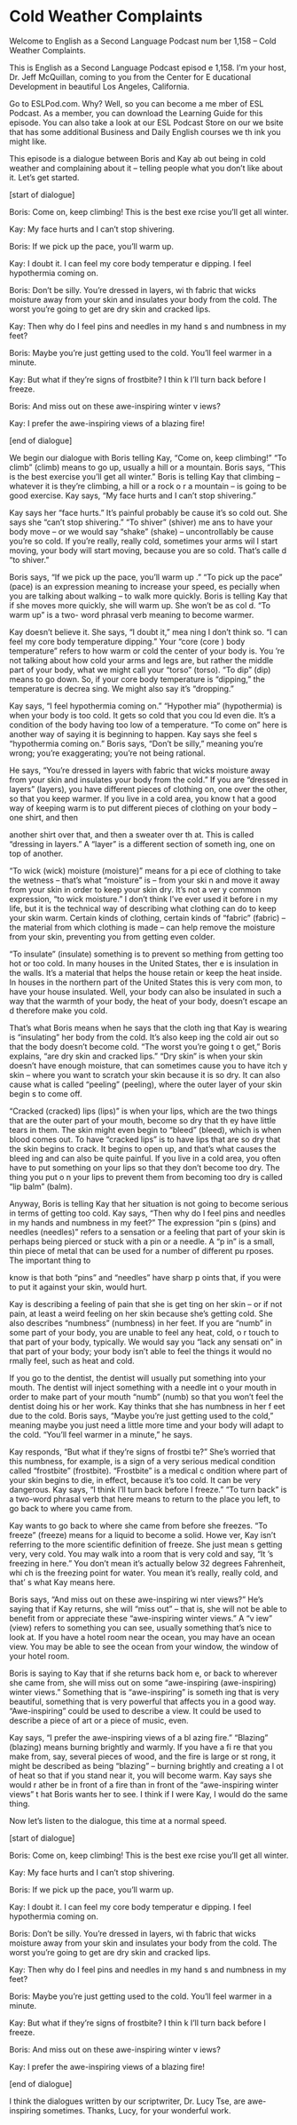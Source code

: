 # Cold Weather Complaints

Welcome to English as a Second Language Podcast num ber 1,158 – Cold Weather Complaints.

This is English as a Second Language Podcast episod e 1,158. I’m your host, Dr. Jeff McQuillan, coming to you from the Center for E ducational Development in beautiful Los Angeles, California.

Go to ESLPod.com. Why? Well, so you can become a me mber of ESL Podcast. As a member, you can download the Learning Guide for this episode. You can also take a look at our ESL Podcast Store on our we bsite that has some additional Business and Daily English courses we th ink you might like.

This episode is a dialogue between Boris and Kay ab out being in cold weather and complaining about it – telling people what you don’t like about it. Let’s get started.

[start of dialogue]

Boris: Come on, keep climbing! This is the best exe rcise you’ll get all winter.

Kay: My face hurts and I can’t stop shivering.

Boris: If we pick up the pace, you’ll warm up.

Kay: I doubt it. I can feel my core body temperatur e dipping. I feel hypothermia coming on.

Boris: Don’t be silly. You’re dressed in layers, wi th fabric that wicks moisture away from your skin and insulates your body from the cold. The worst you’re going to get are dry skin and cracked lips.

Kay: Then why do I feel pins and needles in my hand s and numbness in my feet?

Boris: Maybe you’re just getting used to the cold. You’ll feel warmer in a minute.

Kay: But what if they’re signs of frostbite? I thin k I’ll turn back before I freeze.

Boris: And miss out on these awe-inspiring winter v iews?

Kay: I prefer the awe-inspiring views of a blazing fire!

 [end of dialogue]

We begin our dialogue with Boris telling Kay, “Come  on, keep climbing!” “To climb” (climb) means to go up, usually a hill or a mountain. Boris says, “This is the best exercise you’ll get all winter.” Boris is telling Kay that climbing – whatever it is they’re climbing, a hill or a rock o r a mountain – is going to be good exercise. Kay says, “My face hurts and I can’t stop  shivering.”

Kay says her “face hurts.” It’s painful probably be cause it’s so cold out. She says she “can’t stop shivering.” “To shiver” (shiver) me ans to have your body move – or we would say “shake” (shake) – uncontrollably be cause you’re so cold. If you’re really, really cold, sometimes your arms wil l start moving, your body will start moving, because you are so cold. That’s calle d “to shiver.”

Boris says, “If we pick up the pace, you’ll warm up .” “To pick up the pace” (pace) is an expression meaning to increase your speed, es pecially when you are talking about walking – to walk more quickly. Boris  is telling Kay that if she moves more quickly, she will warm up. She won’t be as col d. “To warm up” is a two- word phrasal verb meaning to become warmer.

Kay doesn’t believe it. She says, “I doubt it,” mea ning I don’t think so. “I can feel my core body temperature dipping.” Your “core (core ) body temperature” refers to how warm or cold the center of your body is. You ’re not talking about how cold your arms and legs are, but rather the middle part of your body, what we might call your “torso” (torso). “To dip” (dip) means to go down. So, if your core body temperature is “dipping,” the temperature is decrea sing. We might also say it’s “dropping.”

Kay says, “I feel hypothermia coming on.” “Hypother mia” (hypothermia) is when your body is too cold. It gets so cold that you cou ld even die. It’s a condition of the body having too low of a temperature. “To come on” here is another way of saying it is beginning to happen. Kay says she feel s “hypothermia coming on.” Boris says, “Don’t be silly,” meaning you’re wrong;  you’re exaggerating; you’re not being rational.

He says, “You’re dressed in layers with fabric that  wicks moisture away from your skin and insulates your body from the cold.” If you  are “dressed in layers” (layers), you have different pieces of clothing on,  one over the other, so that you keep warmer. If you live in a cold area, you know t hat a good way of keeping warm is to put different pieces of clothing on your  body – one shirt, and then

another shirt over that, and then a sweater over th at. This is called “dressing in layers.” A “layer” is a different section of someth ing, one on top of another.

“To wick (wick) moisture (moisture)” means for a pi ece of clothing to take the wetness – that’s what “moisture” is – from your ski n and move it away from your skin in order to keep your skin dry. It’s not a ver y common expression, “to wick moisture.” I don’t think I’ve ever used it before i n my life, but it is the technical way of describing what clothing can do to keep your  skin warm. Certain kinds of clothing, certain kinds of “fabric” (fabric) – the material from which clothing is made – can help remove the moisture from your skin,  preventing you from getting even colder.

“To insulate” (insulate) something is to prevent so mething from getting too hot or too cold. In many houses in the United States, ther e is insulation in the walls. It’s a material that helps the house retain or keep the heat inside. In houses in the northern part of the United States this is very com mon, to have your house insulated. Well, your body can also be insulated in  such a way that the warmth of your body, the heat of your body, doesn’t escape an d therefore make you cold.

That’s what Boris means when he says that the cloth ing that Kay is wearing is “insulating” her body from the cold. It’s also keep ing the cold air out so that the body doesn’t become cold. “The worst you’re going t o get,” Boris explains, “are dry skin and cracked lips.” “Dry skin” is when your  skin doesn’t have enough moisture, that can sometimes cause you to have itch y skin – where you want to scratch your skin because it is so dry. It can also  cause what is called “peeling” (peeling), where the outer layer of your skin begin s to come off.

“Cracked (cracked) lips (lips)” is when your lips, which are the two things that are the outer part of your mouth, become so dry that th ey have little tears in them. The skin might even begin to “bleed” (bleed), which  is when blood comes out. To have “cracked lips” is to have lips that are so dry  that the skin begins to crack. It begins to open up, and that’s what causes the bleed ing and can also be quite painful. If you live in a cold area, you often have  to put something on your lips so that they don’t become too dry. The thing you put o n your lips to prevent them from becoming too dry is called “lip balm” (balm).

Anyway, Boris is telling Kay that her situation is not going to become serious in terms of getting too cold. Kay says, “Then why do I  feel pins and needles in my hands and numbness in my feet?” The expression “pin s (pins) and needles (needles)” refers to a sensation or a feeling that part of your skin is perhaps being pierced or stuck with a pin or a needle. A “p in” is a small, thin piece of metal that can be used for a number of different pu rposes. The important thing to

know is that both “pins” and “needles” have sharp p oints that, if you were to put it against your skin, would hurt.

Kay is describing a feeling of pain that she is get ting on her skin – or if not pain, at least a weird feeling on her skin because she’s getting cold. She also describes “numbness” (numbness) in her feet. If you  are “numb” in some part of your body, you are unable to feel any heat, cold, o r touch to that part of your body, typically. We would say you “lack any sensati on” in that part of your body; your body isn’t able to feel the things it would no rmally feel, such as heat and cold.

If you go to the dentist, the dentist will usually put something into your mouth. The dentist will inject something with a needle int o your mouth in order to make part of your mouth “numb” (numb) so that you won’t feel the dentist doing his or her work. Kay thinks that she has numbness in her f eet due to the cold. Boris says, “Maybe you’re just getting used to the cold,”  meaning maybe you just need a little more time and your body will adapt to the cold. “You’ll feel warmer in a minute,” he says.

Kay responds, “But what if they’re signs of frostbi te?” She’s worried that this numbness, for example, is a sign of a very serious medical condition called “frostbite” (frostbite). “Frostbite” is a medical c ondition where part of your skin begins to die, in effect, because it’s too cold. It  can be very dangerous. Kay says, “I think I’ll turn back before I freeze.” “To turn back” is a two-word phrasal verb that here means to return to the place you left, to  go back to where you came from.

Kay wants to go back to where she came from before she freezes. “To freeze” (freeze) means for a liquid to become a solid. Howe ver, Kay isn’t referring to the more scientific definition of freeze. She just mean s getting very, very cold. You may walk into a room that is very cold and say, “It ’s freezing in here.” You don’t mean it’s actually below 32 degrees Fahrenheit, whi ch is the freezing point for water. You mean it’s really, really cold, and that’ s what Kay means here.

Boris says, “And miss out on these awe-inspiring wi nter views?” He’s saying that if Kay returns, she will “miss out” – that is, she will not be able to benefit from or appreciate these “awe-inspiring winter views.” A “v iew” (view) refers to something you can see, usually something that’s nice to look at. If you have a hotel room near the ocean, you may have an ocean view. You may  be able to see the ocean from your window, the window of your hotel room.

Boris is saying to Kay that if she returns back hom e, or back to wherever she came from, she will miss out on some “awe-inspiring  (awe-inspiring) winter views.” Something that is “awe-inspiring” is someth ing that is very beautiful, something that is very powerful that affects you in  a good way. “Awe-inspiring” could be used to describe a view. It could be used to describe a piece of art or a piece of music, even.

Kay says, “I prefer the awe-inspiring views of a bl azing fire.” “Blazing” (blazing) means burning brightly and warmly. If you have a fi re that you make from, say, several pieces of wood, and the fire is large or st rong, it might be described as being “blazing” – burning brightly and creating a l ot of heat so that if you stand near it, you will become warm. Kay says she would r ather be in front of a fire than in front of the “awe-inspiring winter views” t hat Boris wants her to see. I think if I were Kay, I would do the same thing.

Now let’s listen to the dialogue, this time at a normal speed.

[start of dialogue]

Boris: Come on, keep climbing! This is the best exe rcise you’ll get all winter.

Kay: My face hurts and I can’t stop shivering.

Boris: If we pick up the pace, you’ll warm up.

Kay: I doubt it. I can feel my core body temperatur e dipping. I feel hypothermia coming on.

Boris: Don’t be silly. You’re dressed in layers, wi th fabric that wicks moisture away from your skin and insulates your body from the cold. The worst you’re going to get are dry skin and cracked lips.

Kay: Then why do I feel pins and needles in my hand s and numbness in my feet?

Boris: Maybe you’re just getting used to the cold. You’ll feel warmer in a minute.

Kay: But what if they’re signs of frostbite? I thin k I’ll turn back before I freeze.

Boris: And miss out on these awe-inspiring winter v iews?

Kay: I prefer the awe-inspiring views of a blazing fire!

 [end of dialogue]

I think the dialogues written by our scriptwriter, Dr. Lucy Tse, are awe-inspiring sometimes. Thanks, Lucy, for your wonderful work.



